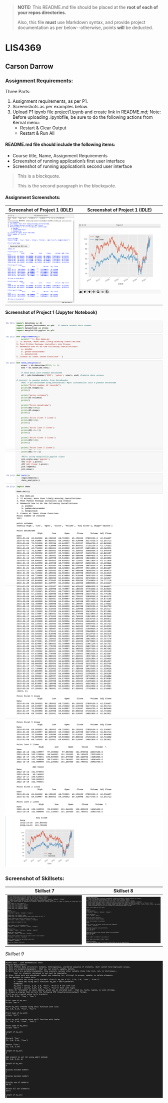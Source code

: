 > **NOTE:** This README.md file should be placed at the **root of each of your repos directories.**
>
>Also, this file **must** use Markdown syntax, and provide project documentation as per below--otherwise, points **will** be deducted.
>

# LIS4369

## Carson Darrow 

### Assignment  Requirements:

Three Parts:

1. Assignment requirements, as per P1.
2. Screenshots as per examples below.
3. Upload P1 ipynb file [project1.ipynb](img/project1.ipynb) and create link in README.md; Note: Before uploading .ipynbfile, be sure to do the following actions from Kernal menu:
	* Restart & Clear Output
	* Restart & Run All
	
	
#### README.md file should include the following items:

* Course title, Name, Assignment Requirements
* Screenshot of running application’s first user interface
* Screenshot of running application’s second user interface


> This is a blockquote.
> 
> This is the second paragraph in the blockquote.


#### Assignment Screenshots:

| Screenshot of Project 1 (IDLE) | Screenshot of Project 1 (IDLE) |
| -------------- | --------------|
| ![Project 1](img/project1.png) | ![Project 1](img/project1Figure.png)

**Screenshot of Project 1 (Jupyter Notebook)**

![Project 1 ipynb](img/1ipynb.png)
![Project 1 ipynb](img/2ipynb.png)
![Project 1 ipynb](img/3ipynb.png)
![Project 1 ipynb](img/4ipynb.png)
![Project 1 ipynb](img/5ipynb.png)


### Screenshot of Skillsets:

| Skillset 7 | Skillset 8 |
| -------------- | --------------|
| ![Skillset 7](img/ss7.png) | ![Skillset 8](img/ss8.png) | 

*Skillset 9*

![Skillset 9](img/ss9.png) 


